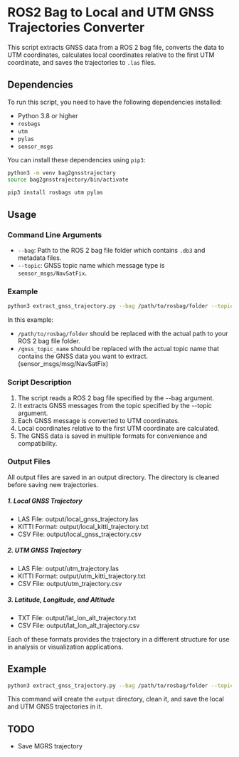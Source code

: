 
# ROS2 Bag to Local and UTM GNSS Trajectories Converter

This script extracts GNSS data from a ROS 2 bag file, converts the data to UTM coordinates, calculates local coordinates relative to the first UTM coordinate, and saves the trajectories to `.las` files.

## Dependencies

To run this script, you need to have the following dependencies installed:

- Python 3.8 or higher
- `rosbags`
- `utm`
- `pylas`
- `sensor_msgs`

You can install these dependencies using `pip3`:

```sh
python3 -m venv bag2gnsstrajectory
source bag2gnsstrajectory/bin/activate

pip3 install rosbags utm pylas
```

## Usage

### Command Line Arguments

- `--bag`: Path to the ROS 2 bag file folder which contains `.db3` and metadata files.
- `--topic`: GNSS topic name which message type is `sensor_msgs/NavSatFix`.

### Example

```sh
python3 extract_gnss_trajectory.py --bag /path/to/rosbag/folder --topic /gnss_topic_name
```

In this example:
- `/path/to/rosbag/folder` should be replaced with the actual path to your ROS 2 bag file folder.
- `/gnss_topic_name` should be replaced with the actual topic name that contains the GNSS data you want to extract. (sensor_msgs/msg/NavSatFix)

### Script Description
1. The script reads a ROS 2 bag file specified by the --bag argument.
2. It extracts GNSS messages from the topic specified by the --topic argument.
3. Each GNSS message is converted to UTM coordinates.
4. Local coordinates relative to the first UTM coordinate are calculated.
5. The GNSS data is saved in multiple formats for convenience and compatibility.

### Output Files

All output files are saved in an output directory. The directory is cleaned before saving new trajectories.

##### 1. Local GNSS Trajectory
- LAS File: output/local_gnss_trajectory.las
- KITTI Format: output/local_kitti_trajectory.txt
- CSV File: output/local_gnss_trajectory.csv

##### 2. UTM GNSS Trajectory
- LAS File: output/utm_trajectory.las
- KITTI Format: output/utm_kitti_trajectory.txt
- CSV File: output/utm_trajectory.csv

##### 3. Latitude, Longitude, and Altitude
- TXT File: output/lat_lon_alt_trajectory.txt
- CSV File: output/lat_lon_alt_trajectory.csv

Each of these formats provides the trajectory in a different structure for use in analysis or visualization applications.

## Example

```sh
python3 extract_gnss_trajectory.py --bag /path/to/rosbag/folder --topic /gnss_topic_name
```

This command will create the `output` directory, clean it, and save the local and UTM GNSS trajectories in it.

## TODO

- Save MGRS trajectory
